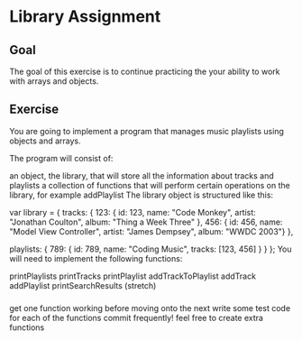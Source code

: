 # Library Assignment

## Goal
The goal of this exercise is to continue practicing the your ability to work with arrays and objects.

## Exercise
You are going to implement a program that manages music playlists using objects and arrays.

The program will consist of:

an object, the library, that will store all the information about tracks and playlists
a collection of functions that will perform certain operations on the library, for example addPlaylist
The library object is structured like this:

var library = {
  tracks: { 123: { id: 123,
                   name: "Code Monkey",
                   artist: "Jonathan Coulton",
                   album: "Thing a Week Three" },
            456: { id: 456,
                   name: "Model View Controller",
                   artist: "James Dempsey",
                   album: "WWDC 2003"}
          },

  playlists: { 789: { id: 789,
                      name: "Coding Music",
                      tracks: [123, 456]
                    }
             }
};
You will need to implement the following functions:

printPlaylists
printTracks
printPlaylist
addTrackToPlaylist
addTrack
addPlaylist
printSearchResults (stretch)

###

get one function working before moving onto the next
write some test code for each of the functions
commit frequently!
feel free to create extra functions


